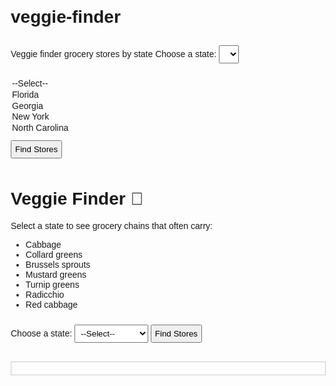 # veggie-finder
Veggie finder grocery stores by state 
<label for="state">Choose a state:</label>
<select id="state">
  <option value="">--Select--</option>
  <option value="Florida">Florida</option>
  <option value="Georgia">Georgia</option>
  <option value="New York">New York</option>
  <option value="North Carolina">North Carolina</option>
</select>
<button onclick="showStores()">Find Stores</button>
<!DOCTYPE html>
<html>
<head>
  <meta charset="UTF-8">
  <title>Veggie Finder</title>
  <style>
    body { font-family: Arial, sans-serif; margin: 20px; }
    select, button { margin: 10px 0; padding: 5px; }
    .result { margin-top: 20px; padding: 10px; border: 1px solid #ccc; }
  </style>
</head>
<body>
  <h1>Veggie Finder 🥬</h1>
  <p>Select a state to see grocery chains that often carry:</p>
  <ul>
    <li>Cabbage</li>
    <li>Collard greens</li>
    <li>Brussels sprouts</li>
    <li>Mustard greens</li>
    <li>Turnip greens</li>
    <li>Radicchio</li>
    <li>Red cabbage</li>
  </ul>

  <label for="state">Choose a state:</label>
  <select id="state">
    <option value="">--Select--</option>
    <option value="Florida">Florida</option>
    <option value="Georgia">Georgia</option>
    <option value="New York">New York</option>
    <option value="North Carolina">North Carolina</option>
    <!-- we can add more later -->
  </select>
  <button onclick="showStores()">Find Stores</button>

  <div id="output" class="result"></div>

  <script>
    const stores = {
      "Florida": ["Publix", "Whole Foods Market", "Trader Joe's", "Walmart Supercenter"],
      "Georgia": ["Publix", "Kroger", "Whole Foods Market", "Walmart Supercenter"],
      "New York": ["Wegmans", "ShopRite", "Whole Foods Market", "Trader Joe's"],
      "North Carolina": ["Harris Teeter", "Food Lion", "Whole Foods Market", "Walmart Supercenter"]
    };

    function showStores() {
      const state = document.getElementById("state").value;
      const output = document.getElementById("output");
      if (!state) {
        output.innerHTML = "Please select a state.";
        return;
      }
      const list = stores[state];
      if (list) {
        output.innerHTML = "<h3>Stores in " + state + ":</h3><ul>" +
          list.map(s => "<li>" + s + "</li>").join("") + "</ul>";
      } else {
        output.innerHTML = "No data available yet for " + state + ".";
      }
    }
  </script>
</body>
</html>
